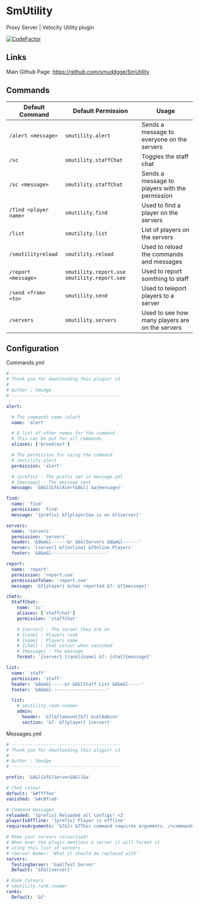 # SmUtility
Proxy Server | Velocity Utility plugin

[![CodeFactor](https://www.codefactor.io/repository/github/smuddgge/smutility/badge)](https://www.codefactor.io/repository/github/smuddgge/smutility)

## Links
Main Github Page: https://github.com/smuddgge/SmUtility

## Commands

| Default Command       | Default Permission                           | Usage                                          |
|-----------------------|----------------------------------------------|------------------------------------------------|
| `/alert <message>`    | `smutility.alert`                            | Sends a message to everyone on the servers     |
| `/sc` | `smutility.staffChat`                        | Toggles the staff chat                         |
| `/sc <message>`       | `smutility.staffChat`                        | Sends a message to players with the permission |
| `/find <player name>` | `smutility.find`                             | Used to find a player on the servers           |                  
| `/list` | `smutility.list`                             | List of players on the servers                 |
| `/smutilityreload` | `smutility.reload`                           | Used to reload the commands and messages       |
| `/report <message>` | `smutility.report.use` `smutility.report.see` | Used to report somthing to staff               |
| `/send <from> <to>` | `smutility.send` | Used to teleport players to a server           |
| `/servers` | `smutility.servers` | Used to see how many players are on the servers |

## Configuration

Commands.yml
```yaml
# -----------------------------------------
# Thank you for downloading this plugin! <3
#
# Author : Smudge
# -----------------------------------------

alert:

  # The commands name /alert
  name: 'alert'

  # A list of other names for the command
  # This can be put for all commands
  aliases: ['broadcast']

  # The permission for using the command
  # smutility.alert
  permission: 'alert'

  # {prefix} - The prefix set in message.yml
  # {message} - The message sent
  message: '&8&l[&f&lAlert&8&l] &a{message}'

find:
  name: 'find'
  permission: 'find'
  message: '{prefix} &f{player}&a is on &f{server}'

servers:
  name: 'servers'
  permission: 'servers'
  header: '&8&m&l------&r &6&lServers &8&m&l------'
  server: '{server} &f{online} &7Online Players'
  footer: '&8&m&l---------------------'

report:
  name: 'report'
  permission: 'report.use'
  permissionToSee: 'report.see'
  message: '&f{player} &chas reported &7: &f{message}'

chats:
  StaffChat:
    name: 'sc'
    aliases: ['staffchat']
    permission: 'staffChat'

    # {server} : The server they are on
    # {rank} : Players rank
    # {name} : Players name
    # {chat} : Chat colour when vanished
    # {message} : The message
    format: '{server} {rank}{name} &7: {chat}{message}'

list:
  name: 'staff'
  permission: 'staff'
  header: '&8&m&l-----&r &6&lStaff List &8&m&l-----'
  footer: '&8&m&l---------------------'

  list:
    # smutility.rank.<name>
    admin:
      header: '&7[&f{amount}&7] &c&lAdmins'
      section: '&7- &f{player} {server}'
```

Messages.yml
```yaml
# -----------------------------------------
# Thank you for downloading this plugin! <3
#
# Author : Smudge
# -----------------------------------------

prefix: '&8&l[&f&lServer&8&l]&a'

# Chat colour
default: '&#ffffee'
vanished: '&#c0fce6'

# Command messages
reloaded: '{prefix} Reloaded all configs! <3'
playerIsOffline: '{prefix} Player is offline'
requiresArguments: '&7&l> &7This command requires arguments. /<commands> <args>'

# Make your servers colourised!
# When ever the plugin mentions a server it will format it
# using this list of servers
# <Server Name>: 'What it should be replaced with'
servers:
  TestingServer: '&a&lTest Server'
  Default: '&f&l{server}'

# Rank Colours
# smutility.rank.<name>
ranks:
  Default: '&f'
```